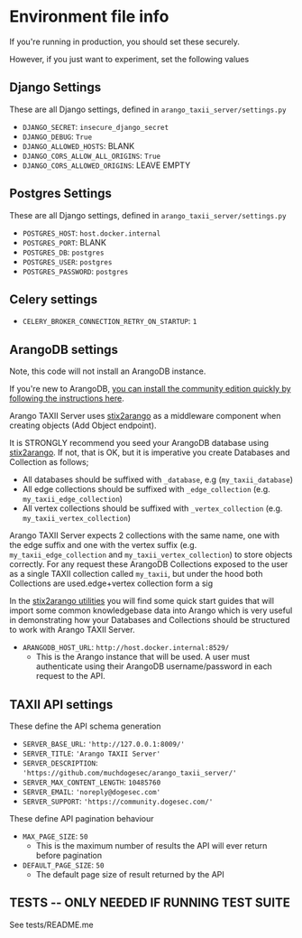 # Environment file info

If you're running in production, you should set these securely.

However, if you just want to experiment, set the following values

## Django Settings

These are all Django settings, defined in `arango_taxii_server/settings.py`

* `DJANGO_SECRET`: `insecure_django_secret`
* `DJANGO_DEBUG`: `True`
* `DJANGO_ALLOWED_HOSTS`: BLANK
* `DJANGO_CORS_ALLOW_ALL_ORIGINS`: `True`
* `DJANGO_CORS_ALLOWED_ORIGINS`: LEAVE EMPTY

## Postgres Settings

These are all Django settings, defined in `arango_taxii_server/settings.py`

* `POSTGRES_HOST`: `host.docker.internal`
* `POSTGRES_PORT`: BLANK
* `POSTGRES_DB`: `postgres`
* `POSTGRES_USER`: `postgres`
* `POSTGRES_PASSWORD`: `postgres`

## Celery settings

* `CELERY_BROKER_CONNECTION_RETRY_ON_STARTUP`: `1`

## ArangoDB settings

Note, this code will not install an ArangoDB instance.

If you're new to ArangoDB, [you can install the community edition quickly by following the instructions here](https://arangodb.com/community-server/).

Arango TAXII Server uses [stix2arango](https://github.com/muchdogesec/stix2arango) as a middleware component when creating objects (Add Object endpoint).

It is STRONGLY recommend you seed your ArangoDB database using [stix2arango](https://github.com/muchdogesec/stix2arango). If not, that is OK, but it is imperative you create Databases and Collection as follows;

* All databases should be suffixed with `_database`, e.g (`my_taxii_database`)
* All edge collections should be suffixed with `_edge_collection` (e.g. `my_taxii_edge_collection`)
* All vertex collections should be suffixed with `_vertex_collection` (e.g. `my_taxii_vertex_collection`)

Arango TAXII Server expects 2 collections with the same name, one with the edge suffix and one with the vertex suffix (e.g. `my_taxii_edge_collection` and `my_taxii_vertex_collection`) to store objects correctly. For any request these ArangoDB Collections exposed to the user as a single TAXII collection called `my_taxii`, but under the hood both Collections are used.edge+vertex collection form a sig

In the [stix2arango utilities](https://github.com/muchdogesec/stix2arango/tree/main/utilities) you will find some quick start guides that will import some common knowledgebase data into Arango which is very useful in demonstrating how your Databases and Collections should be structured to work with Arango TAXII Server.

* `ARANGODB_HOST_URL`: `http://host.docker.internal:8529/`
	* This is the Arango instance that will be used. A user must authenticate using their ArangoDB username/password in each request to the API.

## TAXII API settings

These define the API schema generation

* `SERVER_BASE_URL`: `'http://127.0.0.1:8009/'`
* `SERVER_TITLE`: `'Arango TAXII Server'`
* `SERVER_DESCRIPTION`: `'https://github.com/muchdogesec/arango_taxii_server/'`
* `SERVER_MAX_CONTENT_LENGTH`: `10485760`
* `SERVER_EMAIL`: `'noreply@dogesec.com'`
* `SERVER_SUPPORT`: `'https://community.dogesec.com/'`

These define API pagination behaviour

* `MAX_PAGE_SIZE`: `50`
	* This is the maximum number of results the API will ever return before pagination
* `DEFAULT_PAGE_SIZE`: `50`
	* The default page size of result returned by the API

## TESTS -- ONLY NEEDED IF RUNNING TEST SUITE

See tests/README.me